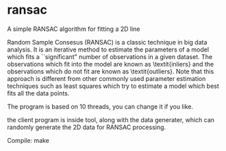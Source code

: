 # ransac
A simple RANSAC algorithm for fitting a 2D line

Random Sample Consesus (RANSAC) is a classic technique in big data analysis. It is an iterative method to estimate the parameters of a model which fits a ``significant" number of observations in a given dataset. The observations which fit into the model are known as \textit{inliers} and the observations which do not fit are known as \textit{outliers}. Note that this approach is different from other commonly used parameter estimation techniques such as least squares which try to estimate a model which best fits all the data points. 

The program is based on 10 threads, you can change it if you like. 

the client program is inside tool, along with the data generater, which can randomly generate the 2D data for RANSAC processing. 

Compile:
make
